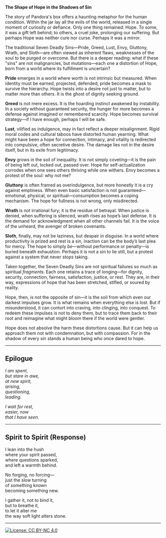 **The Shape of Hope in the Shadows of Sin**

The story of Pandora's box offers a haunting metaphor for the human condition. Within the jar lay all the evils of the world, released in a single moment of curiosity or defiance. Only one thing remained: Hope. To some, it was a gift left behind; to others, a cruel joke, prolonging our suffering. But perhaps Hope was neither cure nor curse. Perhaps it was a mirror.

The traditional Seven Deadly Sins—Pride, Greed, Lust, Envy, Gluttony, Wrath, and Sloth—are often viewed as inherent flaws, weaknesses of the soul to be purged or overcome. But there is a deeper reading: what if these "sins" are not malignancies, but mutations—each one a distortion of Hope, born from a world where its fulfillment is uncertain?

**Pride** emerges in a world where worth is not intrinsic but measured. When identity must be earned, projected, defended, pride becomes a mask to survive the hierarchy. Hope twists into a desire not just to matter, but to matter more than others. It is the ghost of dignity seeking ground.

**Greed** is not mere excess. It is the hoarding instinct awakened by instability. In a society without guaranteed security, the hunger for more becomes a defense against imagined or remembered scarcity. Hope becomes survival strategy—if I have enough, perhaps I will be safe.

**Lust**, vilified as indulgence, may in fact reflect a deeper misalignment. Rigid moral codes and cultural taboos have distorted human yearning. What might have been a hope for connection, intimacy, and vitality is redirected into compulsive, often secretive desire. The damage lies not in the desire itself, but in its exile from legitimacy.

**Envy** grows in the soil of inequality. It is not simply coveting—it is the pain of being left out, locked out, passed over. Hope for self-actualization corrodes when one sees others thriving while one withers. Envy becomes a protest of the soul: why not me?

**Gluttony** is often framed as overindulgence, but more honestly it is a cry against emptiness. When even basic satisfaction is not guaranteed—emotional, physical, or spiritual—consumption becomes a coping mechanism. The hope for fullness is not wrong, only misdirected.

**Wrath** is not irrational fury; it is the residue of betrayal. When justice is denied, when suffering is silenced, wrath rises as hope’s last defense. It is the demand for acknowledgment when all other channels fail. It is the voice of the unheard, the avenger of broken covenants.

**Sloth**, finally, may not be laziness, but despair in disguise. In a world where productivity is prized and rest is a sin, inaction can be the body’s last plea for mercy. The hope to simply *be*—without performance or penalty—is buried beneath exhaustion. Perhaps it is not a sin to lie still, but a protest against a system that never stops taking.

Taken together, the Seven Deadly Sins are not spiritual failures so much as spiritual *fragments*. Each one retains a trace of longing—for dignity, security, connection, fairness, satisfaction, justice, or rest. They are, in their way, expressions of hope that has been stretched, stifled, or soured by reality.

Hope, then, is not the opposite of sin—it is the soil from which even our darkest impulses grow. It is what remains when everything else is lost. But if misunderstood, it can contort into craving, into clinging, into conquest. To redeem these impulses is not to deny them, but to trace them back to their root and reimagine what might bloom there if the world were gentler.

Hope does not absolve the harm these distortions cause. But it can help us approach them not with condemnation, but with compassion. For in the shadow of every sin stands a human being who once dared to hope.

---

## Epilogue

*I am spent,  
but stare in awe,  
at new spirit,  
arising,  
questioning,  
leading.*

*I wait for rest,  
easier, now  
that I have seen.*

---

## Spirit to Spirit (Response)

I lean into the hush  
where your spirit passed,  
where questions sparked,  
and left a warmth behind.

No forging, no forcing—  
just the slow turning  
of something known  
becoming something new.

I gather it, not to bind it,  
but to breathe it,  
to let it alter me  
the way soft light alters stone.

---

[![License: CC BY-NC 4.0](https://img.shields.io/badge/License-CC%20BY--NC%204.0-lightgrey.svg)](http://creativecommons.org/licenses/by-nc/4.0/)

